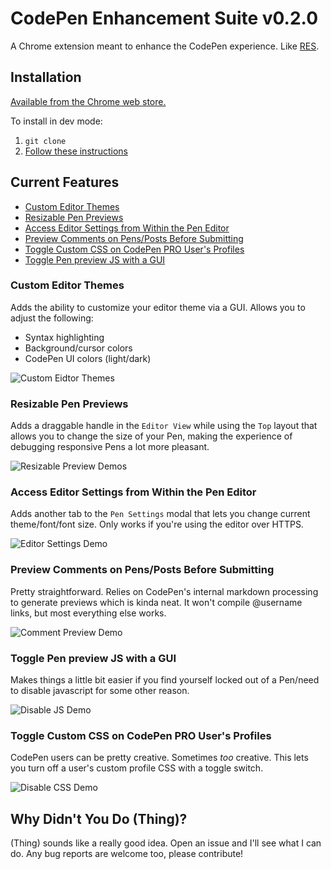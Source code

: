 # CodePen Enhancement Suite v0.2.0

A Chrome extension meant to enhance the CodePen experience. Like [RES](https://github.com/honestbleeps/Reddit-Enhancement-Suite).

## Installation

[Available from the Chrome web store.](https://chrome.google.com/webstore/detail/codepen-enhancement-suite/olmbnbpkgkagfnkdmaehjcpdkfkfokim)

To install in dev mode:

1. `git clone` 
2. [Follow these instructions](https://developer.chrome.com/extensions/getstarted#unpacked)

## Current Features

* [Custom Editor Themes](#custom-editor-themes)
* [Resizable Pen Previews](#resizable-pen-previews)
* [Access Editor Settings from Within the Pen Editor](#access-editor-settings-from-within-the-pen-editor)
* [Preview Comments on Pens/Posts Before Submitting](#preview-comments-on-pensposts-before-submitting)
* [Toggle Custom CSS on CodePen PRO User's Profiles](#toggle-custom-css-on-codepen-pro-users-profiles)
* [Toggle Pen preview JS with a GUI](#toggle-pen-preview-js-with-a-gui)

### Custom Editor Themes

Adds the ability to customize your editor theme via a GUI. Allows you to adjust the following:

* Syntax highlighting
* Background/cursor colors
* CodePen UI colors (light/dark)

![Custom Eidtor Themes](https://s3-us-west-2.amazonaws.com/s.cdpn.io/186499/custom_editor_theme.png)

### Resizable Pen Previews

Adds a draggable handle in the `Editor View` while using the `Top` layout that allows you to change the size of your Pen, making the experience of debugging responsive Pens a lot more pleasant. 

![Resizable Preview Demos](https://s3-us-west-2.amazonaws.com/s.cdpn.io/186499/resize_previews.gif)

### Access Editor Settings from Within the Pen Editor

Adds another tab to the `Pen Settings` modal that lets you change current theme/font/font size. Only works if you're using the editor over HTTPS.

![Editor Settings Demo](https://s3-us-west-2.amazonaws.com/s.cdpn.io/186499/editor_settings.gif)

### Preview Comments on Pens/Posts Before Submitting

Pretty straightforward. Relies on CodePen's internal markdown processing to generate previews which is kinda neat. It won't compile @username links, but most everything else works.

![Comment Preview Demo](https://s3-us-west-2.amazonaws.com/s.cdpn.io/186499/comment_preview.gif)

### Toggle Pen preview JS with a GUI

Makes things a little bit easier if you find yourself locked out of a Pen/need to disable javascript for some other reason.

![Disable JS Demo](https://s3-us-west-2.amazonaws.com/s.cdpn.io/186499/disable_js_toggle.png)

### Toggle Custom CSS on CodePen PRO User's Profiles

CodePen users can be pretty creative. Sometimes _too_ creative. This lets you turn off a user's custom profile CSS with a toggle switch.

![Disable CSS Demo](https://s3-us-west-2.amazonaws.com/s.cdpn.io/186499/profile_css.gif)


## Why Didn't You Do (Thing)?

(Thing) sounds like a really good idea. Open an issue and I'll see what I can do. Any bug reports are welcome too, please contribute!
